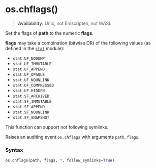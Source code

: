 # os.chflags()

> **Availability:** Unix, not Emscripten, not WASI.

Set the flags of **path** to the numeric **flags**.

**flags** may take a combination (bitwise OR) of the following values (as defined in the [`stat`](/modules/stat/) module):

- `stat.UF_NODUMP`
- `stat.UF_IMMUTABLE`
- `stat.UF_APPEND`
- `stat.UF_OPAQUE`
- `stat.UF_NOUNLINK`
- `stat.UF_COMPRESSED`
- `stat.UF_HIDDEN`
- `stat.SF_ARCHIVED`
- `stat.SF_IMMUTABLE`
- `stat.SF_APPEND`
- `stat.SF_NOUNLINK`
- `stat.SF_SNAPSHOT`

This function can support not following symlinks.

Raises an auditing event `os.chflags` with arguments `path`, `flags`.

### Syntax

```python
os.chflags(path, flags, *, follow_symlinks=True)
```